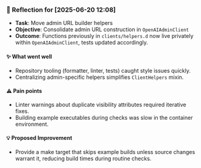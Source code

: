 ### :book: Reflection for [2025-06-20 12:08]
- **Task**: Move admin URL builder helpers
- **Objective**: Consolidate admin URL construction in `OpenAIAdminClient`
- **Outcome**: Functions previously in `clients/helpers.d` now live privately within `OpenAIAdminClient`, tests updated accordingly.

#### :sparkles: What went well
- Repository tooling (formatter, linter, tests) caught style issues quickly.
- Centralizing admin-specific helpers simplifies `ClientHelpers` mixin.

#### :warning: Pain points
- Linter warnings about duplicate visibility attributes required iterative fixes.
- Building example executables during checks was slow in the container environment.

#### :bulb: Proposed Improvement
- Provide a make target that skips example builds unless source changes warrant it, reducing build times during routine checks.

